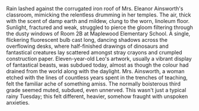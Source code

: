 Rain lashed against the corrugated iron roof of Mrs. Eleanor Ainsworth's classroom, mimicking the relentless drumming in her temples.  The air, thick with the scent of damp earth and mildew, clung to the worn, linoleum floor.  Sunlight, fractured and weak, struggled to pierce the gloom filtering through the dusty windows of Room 2B at Maplewood Elementary School.  A single, flickering fluorescent bulb cast long, dancing shadows across the overflowing desks, where half-finished drawings of dinosaurs and fantastical creatures lay scattered amongst stray crayons and crumpled construction paper.  Eleven-year-old Leo's artwork, usually a vibrant display of fantastical beasts, was subdued today, almost as though the colour had drained from the world along with the daylight.  Mrs. Ainsworth, a woman etched with the lines of countless years spent in the trenches of teaching, felt the familiar ache of something amiss.  The normally boisterous third grade seemed muted, subdued, even unnerved. This wasn't just a typical rainy Tuesday; this felt different, heavier, somehow fraught with unspoken anxieties.
